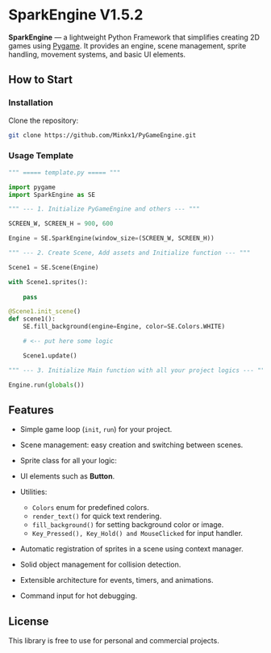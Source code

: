 # SparkEngine V1.5.2

**SparkEngine** — a lightweight Python Framework that simplifies creating 2D games using [Pygame](https://www.pygame.org/).
It provides an engine, scene management, sprite handling, movement systems, and basic UI elements.

## How to Start

### Installation

Clone the repository:

```bash
git clone https://github.com/Minkx1/PyGameEngine.git
```

### Usage Template

```python
""" ===== template.py ===== """

import pygame
import SparkEngine as SE

""" --- 1. Initialize PyGameEngine and others --- """

SCREEN_W, SCREEN_H = 900, 600 

Engine = SE.SparkEngine(window_size=(SCREEN_W, SCREEN_H))

""" --- 2. Create Scene, Add assets and Initialize function --- """

Scene1 = SE.Scene(Engine)

with Scene1.sprites():
    
    pass 

@Scene1.init_scene()
def scene1():
    SE.fill_background(engine=Engine, color=SE.Colors.WHITE)

    # <-- put here some logic

    Scene1.update()

""" --- 3. Initialize Main function with all your project logics --- """

Engine.run(globals())

```

## Features

* Simple game loop (`init`, `run`) for your project.
* Scene management: easy creation and switching between scenes.
* Sprite class for all your logic:
* UI elements such as **Button**.
* Utilities:

  * `Colors` enum for predefined colors.
  * `render_text()` for quick text rendering.
  * `fill_background()` for setting background color or image.
  * `Key_Pressed(), Key_Hold() and MouseClicked` for input handler.

* Automatic registration of sprites in a scene using context manager.
* Solid object management for collision detection.
* Extensible architecture for events, timers, and animations.
* Command input for hot debugging.

## License

This library is free to use for personal and commercial projects.
